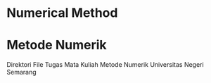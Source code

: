 # Numerical Method
# Metode Numerik
Direktori File Tugas Mata Kuliah Metode Numerik Universitas Negeri Semarang
